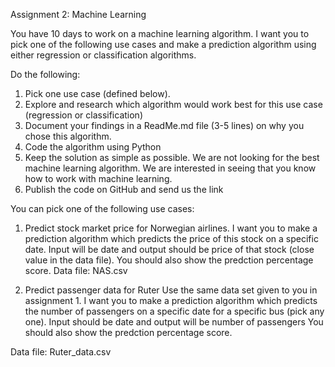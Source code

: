 Assignment 2: Machine Learning


You have 10 days to work on a machine learning algorithm.
I want you to pick one of the following use cases and make a prediction algorithm using either regression or classification algorithms.

Do the following:
1. Pick one use case (defined below).
2. Explore and research which algorithm would work best for this use case (regression or classification)
3. Document your findings in a ReadMe.md file (3-5 lines) on why you chose this algorithm. 
4. Code the algorithm using Python
5. Keep the solution as simple as possible. We are not looking for the best machine learning algorithm. We are interested in seeing that you know how to work with machine learning.
6. Publish the code on GitHub and send us the link


You can pick one of the following use cases:

1. Predict stock market price for Norwegian airlines.
I want you to make a prediction algorithm which predicts the price of this stock on a specific date. Input will be date and output should be price of that stock (close value in the data file).
You should also show the  predction percentage score.
Data file: NAS.csv

2. Predict passenger data for Ruter
Use the same data set given to you in assignment 1. I want you to make a prediction algorithm which predicts the number of passengers on a specific date for a specific bus (pick any one). Input should be date and output will be number of passengers
You should also show the  predction percentage score.

Data file: Ruter_data.csv
